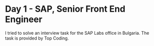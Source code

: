 # Day 1 - SAP, Senior Front End Engineer

I tried to solve an interview task for the SAP Labs office in Bulgaria. The task is provided by Top Coding.

